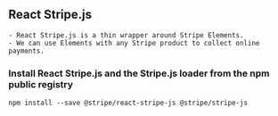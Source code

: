 ## React Stripe.js 

	- React Stripe.js is a thin wrapper around Stripe Elements.
	- We can use Elements with any Stripe product to collect online payments.
	
### Install React Stripe.js and the Stripe.js loader from the npm public registry
	
	npm install --save @stripe/react-stripe-js @stripe/stripe-js

